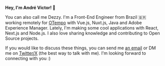 **Hey, I'm André Victor! 👋**

You can also call me Dezzy. I'm a Front-End Engineer from Brazil 🇧🇷 working remotely for [OTempo](https://otempo.com.br) with Vue.js, Nuxt.js, Java and Adobe Experience Manager. Lately, I'm making some cool applications with React, Next.js and Node.js. I also love sharing knowledge and contributing to Open Source projects.

If you would like to discuss these things, you can send me [an email](mailto:hello@andredezzy.com) or DM me on [Twitter/X](https://twitter.com/andredezzy) (the best way to talk with me). I'm looking forward to connecting with you :)
